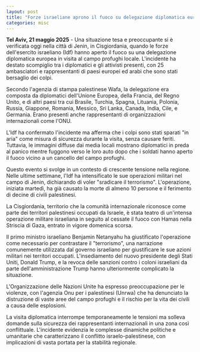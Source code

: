 ```yaml
---
layout: post
title: "Forze israeliane aprono il fuoco su delegazione diplomatica europea a Jenin, in Cisgiordania"
categories: misc
---
```


**Tel Aviv, 21 maggio 2025** - Una situazione tesa e preoccupante si è verificata oggi nella città di Jenin, in Cisgiordania, quando le forze dell'esercito israeliano (Idf) hanno aperto il fuoco su una delegazione diplomatica europea in visita al campo profughi locale. L'incidente ha destato scompiglio tra i diplomatici e gli attivisti presenti, con 25 ambasciatori e rappresentanti di paesi europei ed arabi che sono stati bersaglio dei colpi.

Secondo l'agenzia di stampa palestinese Wafa, la delegazione era composta da diplomatici dell'Unione Europea, della Francia, del Regno Unito, e di altri paesi tra cui Brasile, Turchia, Spagna, Lituania, Polonia, Russia, Giappone, Romania, Messico, Sri Lanka, Canada, India, Cile, e Germania. Erano presenti anche rappresentanti di organizzazioni internazionali come l'ONU.

L'Idf ha confermato l'incidente ma afferma che i colpi sono stati sparati "in aria" come misura di sicurezza durante la visita, senza causare feriti. Tuttavia, le immagini diffuse dai media locali mostrano diplomatici in preda al panico mentre fuggono verso le loro auto dopo che i soldati hanno aperto il fuoco vicino a un cancello del campo profughi.

Questo evento si svolge in un contesto di crescente tensione nella regione. Nelle ultime settimane, l'Idf ha intensificato le sue operazioni militari nel campo di Jenin, dichiarando di voler "sradicare il terrorismo". L'operazione, iniziata martedì, ha già causato la morte di almeno 10 persone e il ferimento di decine di civili palestinesi.

La Cisgiordania, territorio che la comunità internazionale riconosce come parte dei territori palestinesi occupati da Israele, è stata teatro di un'intensa operazione militare israeliana in seguito al cessate il fuoco con Hamas nella Striscia di Gaza, entrato in vigore domenica scorsa.

Il primo ministro israeliano Benjamin Netanyahu ha giustificato l'operazione come necessario per contrastare il "terrorismo", una narrazione comunemente utilizzata dal governo israeliano per giustificare le sue azioni militari nei territori occupati. L'insediamento del nuovo presidente degli Stati Uniti, Donald Trump, e la revoca delle sanzioni contro i coloni israeliani da parte dell'amministrazione Trump hanno ulteriormente complicato la situazione.

L'Organizzazione delle Nazioni Unite ha espresso preoccupazione per le violenze, con l'agenzia Onu per i palestinesi (Unrwa) che ha denunciato la distruzione di vaste aree del campo profughi e il rischio per la vita dei civili a causa delle esplosioni.

La visita diplomatica interrompe temporaneamente le tensioni ma solleva domande sulla sicurezza dei rappresentanti internazionali in una zona così conflittuale. L'incidente evidenzia le complesse dinamiche politiche e umanitarie che caratterizzano il conflitto israelo-palestinese, con implicazioni di vasta portata per la stabilità regionale.